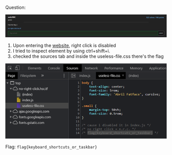 Question:

![](https://github.com/MyNameIsZxM/CTF-Writeups/blob/main/2021/HSCTF%208/web/NRC/Question.png)

1. Upon entering the [website](https://no-right-click.hsc.tf/), right click is disabled
2. I tried to inspect element by using ctrl+shift+i.
3. checked the sources tab and inside the useless-file.css there's the flag

![](https://github.com/MyNameIsZxM/CTF-Writeups/blob/main/2021/HSCTF%208/web/NRC/image.png)

Flag: `flag{keyboard_shortcuts_or_taskbar}`

